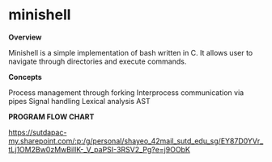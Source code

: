 # minishell

**Overview**

Minishell is a simple implementation of bash written in C. It allows user to navigate through directories and execute commands.

**Concepts**

Process management through forking
Interprocess communication via pipes
Signal handling
Lexical analysis
AST

**PROGRAM FLOW CHART**

https://sutdapac-my.sharepoint.com/:p:/g/personal/shayeo_42mail_sutd_edu_sg/EY87D0YVr_tLj1OM2Bw0zMwBillK-_V_paPSI-3RSV2_Pg?e=j9OObK
